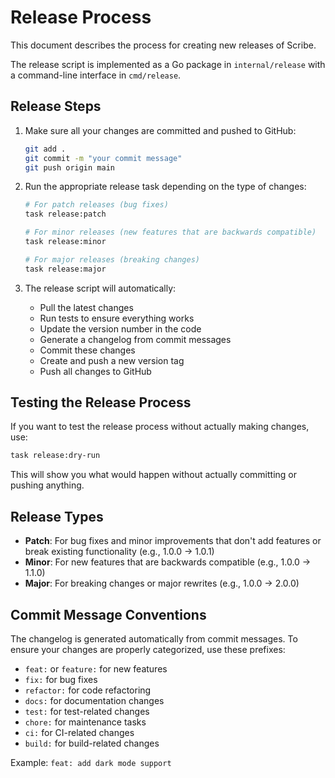 # Release Process

This document describes the process for creating new releases of Scribe.

The release script is implemented as a Go package in `internal/release` with a command-line interface in `cmd/release`.

## Release Steps

1. Make sure all your changes are committed and pushed to GitHub:
   ```bash
   git add .
   git commit -m "your commit message"
   git push origin main
   ```

2. Run the appropriate release task depending on the type of changes:
   
   ```bash
   # For patch releases (bug fixes)
   task release:patch
   
   # For minor releases (new features that are backwards compatible)
   task release:minor
   
   # For major releases (breaking changes)
   task release:major
   ```

3. The release script will automatically:
   - Pull the latest changes
   - Run tests to ensure everything works
   - Update the version number in the code
   - Generate a changelog from commit messages
   - Commit these changes
   - Create and push a new version tag
   - Push all changes to GitHub

## Testing the Release Process

If you want to test the release process without actually making changes, use:

```bash
task release:dry-run
```

This will show you what would happen without actually committing or pushing anything.

## Release Types

- **Patch**: For bug fixes and minor improvements that don't add features or break existing functionality (e.g., 1.0.0 → 1.0.1)
- **Minor**: For new features that are backwards compatible (e.g., 1.0.0 → 1.1.0)
- **Major**: For breaking changes or major rewrites (e.g., 1.0.0 → 2.0.0)

## Commit Message Conventions

The changelog is generated automatically from commit messages. To ensure your changes are properly categorized, use these prefixes:

- `feat:` or `feature:` for new features
- `fix:` for bug fixes
- `refactor:` for code refactoring
- `docs:` for documentation changes
- `test:` for test-related changes
- `chore:` for maintenance tasks
- `ci:` for CI-related changes
- `build:` for build-related changes

Example: `feat: add dark mode support`